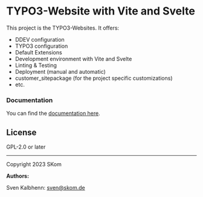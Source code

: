 # TYPO3-Website with Vite and Svelte

This project is the  TYPO3-Websites.
It offers:

- DDEV configuration
- TYPO3 configuration
- Default Extensions
- Development environment with Vite and Svelte
- Linting & Testing
- Deployment (manual and automatic)
- customer_sitepackage (for the project specific customizations)
- etc.

### Documentation

You can find the [documentation here](docs/README.md).

## License

GPL-2.0 or later

***

Copyright 2023 SKom

**Authors:**

Sven Kalbhenn: [sven@skom.de](mailto:sven@skom.de)
